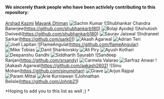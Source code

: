 #### We sincerely thank people who have been activlely contributing to this repository:
[Arshad Kazmi](https://github.com/arshadkazmi42)
[Mayank Dhiman](https://github.com/mynkdhmn)
![Sachin Kumar](https://github.com/rogers9798)
![Shubhankar Chandra Banerjee(https://github.com/shubhankarb180)
![Bolaji Ayodeji](https://github.com/bolajiayodeji)
![Ashutosh Dwivedi(https://github.com/shubhankarb180)
![Saurav Jaiswal](https://github.com/sauravjaiswalsj)
![Indraneel Sarkar(https://github.com/sark01)
![Akash Agarwal](https://github.com/agarwal-akash) 
![Adrian Teri](https://github.com/Adrianteri)
![Joell Lapitan](https://github.com/jlapitan)
![FlameAngulat(https://github.com/flameAngular)
![Mike Tobias](https://github.com/mct-dev)
![Danil Shankovskiy](https://github.com/BeAsYit)
![Ali Piry](https://github.com/yripila)
![Ayush Kothari](https://github.com/aayushkothari11)
![Deepanshu Gandhi](https://github.com/nine-tails9)
![Siddharth Saurabh](https://github.com/siddhartthecoder)
![Sandeep Ranjan(https://github.com/srsandy)
![Carmela Valarao](https://github.com/ccarmivalarao)
![Sarfraz Anwar](https://github.com/msarfrazanwar)
![Aakash Agarwal(https://github.com/aakash2602)
![Sinu Mohan(https://github.com/sinumohan)
![Grave](https://github.com/samuelgrave)
![Arjun Rajpal](https://github.com/arjunrajpal)
![Param Mittal](https://github.com/parammittal16)
![Arie Kurniawan](https://github.com/arkwrn)
![Johnathan Belisle(https://github.com/Johnb21)

*Hoping to add you to this list as well ;) *
